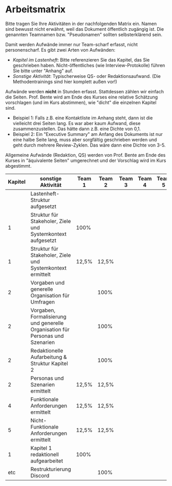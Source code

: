 # Arbeitsmatrix

Bitte tragen Sie Ihre Aktivitäten in der nachfolgenden Matrix ein. Namen sind bewusst nicht erwähnt, weil das Dokument öffentlich zugängig ist. Die genannten Teamnamen bzw. "Pseudonamen" sollten selbsterklärend sein. 

Damit werden Aufwände immer nur Team-scharf erfasst, nicht personenscharf. Es gibt zwei Arten von Aufwänden:
* *Kapitel im Lastenheft*: Bitte referenzieren Sie das Kapitel, das Sie geschrieben haben. Nicht-öffentliches (wie Interview-Protokolle) führen Sie bitte unter "Anhang" auf.
* *Sonstige Aktivität*: Typischerweise QS- oder Redaktionsaufwand. (Die Methodentrainings sind hier komplett außen vor!)

Aufwände werden **nicht** in Stunden erfasst. Stattdessen zählen wir einfach die Seiten. Prof. Bente wird am Ende des Kurses eine relative Schätzung vorschlagen (und im Kurs abstimmen), wie "dicht" die einzelnen Kapitel sind. 
* Beispiel 1: Falls z.B. eine Kontaktliste im Anhang steht, dann ist die vielleicht drei Seiten lang. Es war aber kaum Aufwand, diese zusammenzustellen. Das hätte dann z.B. eine Dichte von 0,1.
* Beispiel 2: Ein "Executive Summary" am Anfang des Dokuments ist nur eine halbe Seite lang, muss aber sorgfältig geschrieben werden und geht durch mehrere Review-Zyklen. Das wäre dann eine Dichte von 3-5. 

Allgemeine Aufwände (Redaktion, QS) werden von Prof. Bente am Ende des Kurses in "äquivalente Seiten" umgerechnet und der Vorschlag wird im Kurs abgestimmt.


| Kapitel | sonstige Aktivität | Team 1 | Team 2 | Team 3 | Team 4 | Team 5 | Team 6 | Team 7/8 | Team 7 | Team 8 | 
| --- | --- | --- | --- | --- | --- | --- | --- | --- | --- | --- | 
|   | Lastenheft-Struktur aufgesetzt   |  |  |  |  |  |  |  |  | 100% | 
| 1 | Struktur für Stakeholer, Ziele und Systemkontext aufgesetzt   | 100% |  |  |  |  |  |  |  |  | 
| 1 | Struktur für Stakeholer, Ziele und Systemkontext ermittelt   | 12,5% | 12,5% |  |  |  |  | 12,5% |  |  | 
| 2 | Vorgaben und generelle Organisation für Umfragen |  | 100% |  |  |  |  |  |  |  |
| 2 | Vorgaben, Formalisierung und generelle Organisation für Personas und Szenarien |  | 100% |  |  |  |  |  |  |  |
| 2 | Redaktionelle Aufarbeitung & Struktur Kapitel 2 |  | 100% |  |  |  |  |  |  |  |
| 2 | Personas und Szenarien ermittelt   | 12,5% | 12,5% |  |  |  |  |12,5%|  |  | 
| 4 | Funktionale Anforderungen ermittelt   | 12,5% | 12,5% |  |  |  |  |12,5% |  |  | 
| 5 | Nicht-Funktionale Anforderungen ermittelt   | 12,5% | 12,5% |  |  | |  | 12,5% |  |  | 
| 1 | Kapitel 1 redaktionell aufgearbeitet   | 100% |  |  |  |  |  |  |  |  | 
|etc| Restrukturierung Discord |  | 100% |  |  |  |  |  |  |  |
